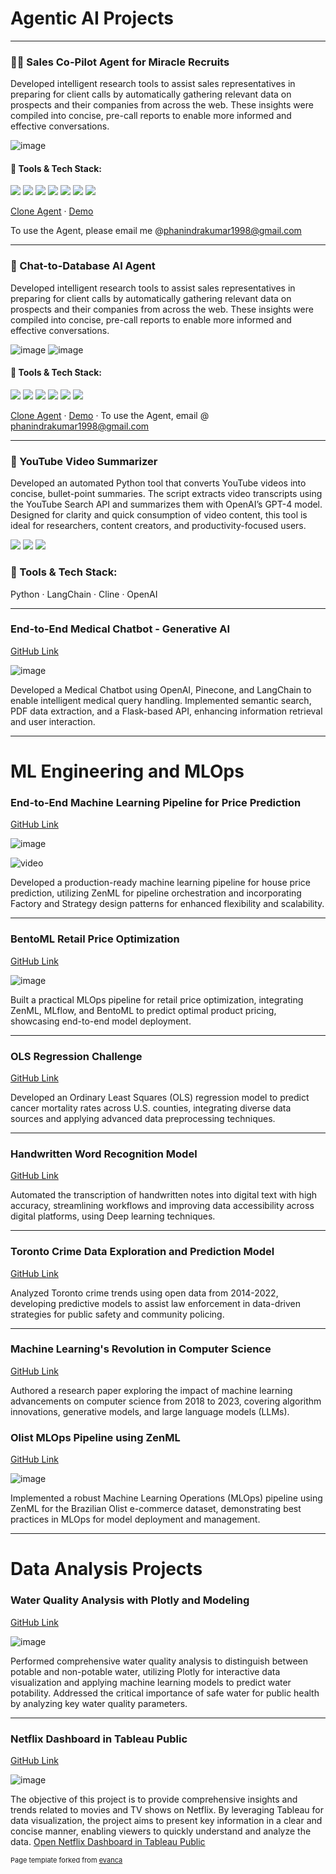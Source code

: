 # Agentic AI Projects

---

### 👨‍💻 Sales Co-Pilot Agent for Miracle Recruits

Developed intelligent research tools to assist sales representatives in preparing for client calls by automatically gathering relevant data on prospects and their companies from across the web. These insights were compiled into concise, pre-call reports to enable more informed and effective conversations.

![image](https://github.com/user-attachments/assets/901644f6-1026-4308-85d8-ac449f292cfc)

#### 🔧 Tools & Tech Stack:
[![](https://img.shields.io/badge/Relevance_AI-white?logo=data:image/svg+xml;base64,PHN2ZyBmaWxsPSIjMDAwMDAwIiBoZWlnaHQ9IjMwIiB2aWV3Qm94PSIwIDAgMzAgMzAiIHdpZHRoPSIzMCIgeG1sbnM9Imh0dHA6Ly93d3cudzMub3JnLzIwMDAvc3ZnIj48Y2lyY2xlIGN4PSIxNSIgY3k9IjE1IiByPSIxNSIgZmlsbD0iIzAwN0ZEMCIvPjwvc3ZnPg==)](https://relevanceai.com/)  [![](https://img.shields.io/badge/Python-white?logo=Python)](https://www.python.org/)  [![](https://img.shields.io/badge/Web_Scraping-white?logo=BeautifulSoup)](https://www.crummy.com/software/BeautifulSoup/)  [![](https://img.shields.io/badge/Custom_APIs-white?logo=FastAPI)](https://fastapi.tiangolo.com/)   [![](https://img.shields.io/badge/Conversational_AI-white?logo=Dialogflow)](https://dialogflow.cloud.google.com/)  [![](https://img.shields.io/badge/NLP-white?logo=spaCy)](https://spacy.io/)  [![](https://img.shields.io/badge/Prompt_Engineering-white?logo=OpenAI)](https://platform.openai.com/docs/guides/prompt-engineering)

[Clone Agent](https://app.relevanceai.com/notebook/bcbe5a/c32f5631f67c-49bc-af31-ce21aa1c8fef/d93ec38f-c5c4-40b4-b571-12c02956292c)  ·  [Demo]()

To use the Agent, please email me @phanindrakumar1998@gmail.com

---

### 🧠 Chat-to-Database AI Agent

Developed intelligent research tools to assist sales representatives in preparing for client calls by automatically gathering relevant data on prospects and their companies from across the web. These insights were compiled into concise, pre-call reports to enable more informed and effective conversations.

![image](https://github.com/user-attachments/assets/be70d419-9085-44e1-a36f-ac4b9433aa8a) ![image](https://github.com/user-attachments/assets/e0f4cf2b-0104-4662-8549-39dd50254121)


#### 🔧 Tools & Tech Stack:

[![](https://img.shields.io/badge/Agentive_AI-white?logo=agentive)](https://agentivehub.com/)  [![](https://img.shields.io/badge/Relevance_AI-white?logo=data:image/svg+xml;base64,PHN2ZyBmaWxsPSIjMDAwMDAwIiBoZWlnaHQ9IjMwIiB2aWV3Qm94PSIwIDAgMzAgMzAiIHdpZHRoPSIzMCIgeG1sbnM9Imh0dHA6Ly93d3cudzMub3JnLzIwMDAvc3ZnIj48Y2lyY2xlIGN4PSIxNSIgY3k9IjE1IiByPSIxNSIgZmlsbD0iIzAwN0ZEMCIvPjwvc3ZnPg==)](https://relevanceai.com/)  [![](https://img.shields.io/badge/Supabase-white?logo=Supabase)](https://supabase.com)  [![](https://img.shields.io/badge/PostgreSQL-white?logo=PostgreSQL)](https://www.postgresql.org/)  [![](https://img.shields.io/badge/Prompt_Engineering-white?logo=OpenAI)](https://platform.openai.com/docs/guides/prompt-engineering)  [![](https://img.shields.io/badge/Figma-white?logo=Figma)](https://www.figma.com/)

[Clone Agent](https://agentivehub.com/chat/4f9ab2e9-0856-4460-a29c-5d87173e741a)  ·  [Demo]()   ·   To use the Agent, email @ phanindrakumar1998@gmail.com

---

### 📼 YouTube Video Summarizer
Developed an automated Python tool that converts YouTube videos into concise, bullet-point summaries. The script extracts video transcripts using the YouTube Search API and summarizes them with OpenAI’s GPT-4 model. Designed for clarity and quick consumption of video content, this tool is ideal for researchers, content creators, and productivity-focused users.

[![](https://img.shields.io/badge/Python-white?logo=Python)](https://www.python.org/)  [![](https://img.shields.io/badge/LangChain-white?logo=LangChain)](https://www.langchain.com/) [![](https://img.shields.io/badge/OpenAI-white?logo=OpenAI)](https://openai.com/) 
### 🔧 Tools & Tech Stack:
Python · LangChain · Cline · OpenAI

---

### End-to-End Medical Chatbot - Generative AI

[GitHub Link](https://github.com/phanindrakumar08/End-to-End-medical-Chatbot-Generative-AI)

![image](https://github.com/user-attachments/assets/971b97aa-f8bd-49bb-b9e9-d7abf1e3b50c)

Developed a Medical Chatbot using OpenAI, Pinecone, and LangChain to enable intelligent medical query handling. Implemented semantic search, PDF data extraction, and a Flask-based API, enhancing information retrieval and user interaction.

---

# ML Engineering and MLOps

### End-to-End Machine Learning Pipeline for Price Prediction

[GitHub Link](https://github.com/phanindrakumar08/End-to-End-Machine-Learning-Pipeline-for-Price-Prediction)


![image](https://github.com/user-attachments/assets/d7d607e4-408c-4588-94a5-10dff0111cb6)

![video](https://github.com/user-attachments/assets/248895c3-f628-466a-8f41-821c105d2ab0)

Developed a production-ready machine learning pipeline for house price prediction, utilizing ZenML for pipeline orchestration and incorporating Factory and Strategy design patterns for enhanced flexibility and scalability.

---

### BentoML Retail Price Optimization

[GitHub Link](https://github.com/phanindrakumar08/BentoML-Retail-Price-Optimization)

![image](https://github.com/user-attachments/assets/fd1c87eb-93b9-4c3c-bc52-c0a785a6ecc8)


Built a practical MLOps pipeline for retail price optimization, integrating ZenML, MLflow, and BentoML to predict optimal product pricing, showcasing end-to-end model deployment.

---

### OLS Regression Challenge

[GitHub Link](https://github.com/phanindrakumar08/OLSRegressionChallenge)

Developed an Ordinary Least Squares (OLS) regression model to predict cancer mortality rates across U.S. counties, integrating diverse data sources and applying advanced data preprocessing techniques.

---

### Handwritten Word Recognition Model

[GitHub Link](https://github.com/phanindrakumar08/Handwritten-word-recognition-model)

Automated the transcription of handwritten notes into digital text with high accuracy, streamlining workflows and improving data accessibility across digital platforms, using Deep learning techniques.

---

### Toronto Crime Data Exploration and Prediction Model

[GitHub Link](https://github.com/phanindrakumar08/Toronto-Crime-Data-Exploration-and-Prediction-Model)

Analyzed Toronto crime trends using open data from 2014-2022, developing predictive models to assist law enforcement in data-driven strategies for public safety and community policing.

---

### Machine Learning's Revolution in Computer Science

[GitHub Link](https://github.com/phanindrakumar08/Machine-Learning-s-Revolution-in-Computer-Science)

Authored a research paper exploring the impact of machine learning advancements on computer science from 2018 to 2023, covering algorithm innovations, generative models, and large language models (LLMs).

### Olist MLOps Pipeline using ZenML

[GitHub Link](https://github.com/phanindrakumar08/OlistMLOpsPipeline-using-ZenML)

![image](https://github.com/user-attachments/assets/611982ac-b514-4f89-8e75-47ff665837b0)

Implemented a robust Machine Learning Operations (MLOps) pipeline using ZenML for the Brazilian Olist e-commerce dataset, demonstrating best practices in MLOps for model deployment and management.

---

# Data Analysis Projects

### Water Quality Analysis with Plotly and Modeling

[GitHub Link](https://github.com/phanindrakumar08/Water-Quality-Analysis-Plotly-and-Modelling)

![image](https://github.com/user-attachments/assets/bf8b6f14-2083-4f53-a069-1e65c91e470b)

Performed comprehensive water quality analysis to distinguish between potable and non-potable water, utilizing Plotly for interactive data visualization and applying machine learning models to predict water potability. Addressed the critical importance of safe water for public health by analyzing key water quality parameters.

---
### Netflix Dashboard in Tableau Public

[GitHub Link](https://github.com/phanindrakumar08/Tableau-Netflix-Dashboard)

![image](https://github.com/user-attachments/assets/6280e39a-da63-4d14-a45e-0343bfdbed40)


The objective of this project is to provide comprehensive insights and trends related to movies and TV shows on Netflix. By leveraging Tableau for data visualization, the project aims to present key information in a clear and concise manner, enabling viewers to quickly understand and analyze the data.
[Open Netflix Dashboard in Tableau Public](https://public.tableau.com/app/profile/phanindra.kumar.tirumalasetty/viz/NetflixTableau_17320510020810/Netflix?publish=yes)
<p style="font-size:11px">Page template forked from <a href="https://github.com/evanca/quick-portfolio">evanca</a></p>
